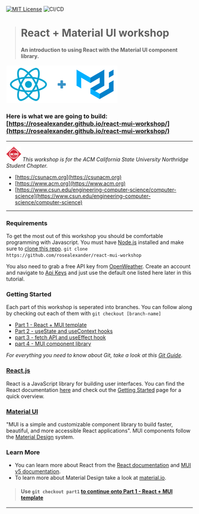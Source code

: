 [![MIT License][license-shield]][license-url] ![CI/CD](https://github.com/rosealexander/react-mui-workshop/actions/workflows/main.yml/badge.svg)

> # React + Material UI workshop
> #### An introduction to using React with the Material UI component library.
![React + Material UI logos](./react_mui.png)

### Here is what we are going to build: [https://rosealexander.github.io/react-mui-workshop/](https://rosealexander.github.io/react-mui-workshop/)
___
![CSUN ACM Logo <](./acm_logo.png)
*This workshop is for the ACM California State University Northridge Student Chapter.*
- [https://csunacm.org](https://csunacm.org)
- [https://www.acm.org](https://www.acm.org)
- [https://www.csun.edu/engineering-computer-science/computer-science](https://www.csun.edu/engineering-computer-science/computer-science)
___

### Requirements
To get the most out of this workshop you should be comfortable programming with Javascript.
You must have [Node.js](https://nodejs.org/en/) installed and make sure to 
[clone this repo](https://docs.github.com/en/repositories/creating-and-managing-repositories/cloning-a-repository).
`git clone https://github.com/rosealexander/react-mui-workshop`

You also need to grab a free API key from [OpenWeather](https://openweathermap.org/api).
Create an account and navigate to [Api Keys](https://home.openweathermap.org/api_keys)
and just use the default one listed here later in this tutorial.

### Getting Started
Each part of this workshop is seperated into branches. You can follow along by checking out each of them with 
`git checkout [branch-name]`

- [Part 1 - React + MUI template](https://github.com/rosealexander/react-mui-workshop/tree/part1)
- [Part 2 - useState and useContext hooks](https://github.com/rosealexander/react-mui-workshop/tree/part2)
- [part 3 - fetch API and useEffect hook](https://github.com/rosealexander/react-mui-workshop/tree/part3)
- [part 4 - MUI component library](https://github.com/rosealexander/react-mui-workshop/tree/part4)

*For everything you need to know about Git, take a look at this [Git Guide](https://github.com/git-guides).*

### [React.js](https://reactjs.org/docs)
React is a JavaScript library for building user interfaces.
You can find the React documentation [here](https://reactjs.org/docs)
and check out the [Getting Started](https://reactjs.org/docs/getting-started.html) page for a quick overview.

### [Material UI](https://mui.com)
"MUI is a simple and customizable component library to build faster, beautiful, and more accessible React applications".
MUI components follow the [Material Design](https://material.io/design/introduction) system.

### Learn More
- You can learn more about React from the [React documentation](https://reactjs.org/)
and [MUI v5 documentation](https://mui.com/getting-started/installation/).
- To learn more about Material Design take a look at [material.io](https://material.io/design).
> #### Use `git checkout part1` [to continue onto Part 1 - React + MUI template](https://github.com/rosealexander/react-mui-workshop/tree/part1)
___

<!-- https://www.markdownguide.org/basic-syntax/#reference-style-links -->
[license-shield]: https://img.shields.io/github/license/rosealexander/react-mui-workshop.svg?style=for-the-badge
[license-url]: https://github.com/rosealexander/react-mui-workshop/blob/master/LICENSE
